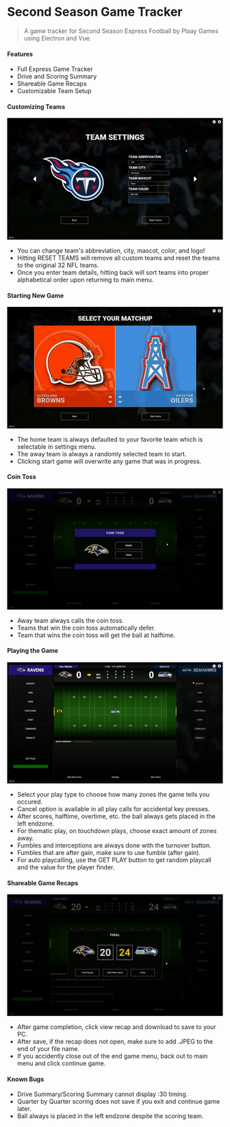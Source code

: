 # Second Season Game Tracker

> A game tracker for Second Season Express Football by Plaay Games using Electron and Vue.

#### Features

- Full Express Game Tracker
- Drive and Scoring Summary
- Shareable Game Recaps
- Customizable Team Setup

#### Customizing Teams

![Customization of Teams](demo/custom_team.gif) 

- You can change team's abbreviation, city, mascot, color, and logo!
- Hitting RESET TEAMS will remove all custom teams and reset the teams to the original 32 NFL teams.
- Once you enter team details, hitting back will sort teams into proper alphabetical order upon returning to main menu.

#### Starting New Game

![Start New Game](demo/matchup.gif) 

- The home team is always defaulted to your favorite team which is selectable in settings menu.
- The away team is always a randomly selected team to start.
- Clicking start game will overwrite any game that was in progress.

#### Coin Toss

![Coin Toss](demo/coin_toss.gif)

- Away team always calls the coin toss.
- Teams that win the coin toss automatically defer.
- Team that wins the coin toss will get the ball at halftime.

#### Playing the Game

![Playing the Game](demo/gameplay.gif) 

- Select your play type to choose how many zones the game tells you occured.
- Cancel option is available in all play calls for accidental key presses.
- After scores, halftime, overtime, etc. the ball always gets placed in the left endzone.
- For thematic play, on touchdown plays, choose exact amount of zones away. 
- Fumbles and interceptions are always done with the turnover button.
- Fumbles that are after gain, make sure to use fumble (after gain).
- For auto playcalling, use the GET PLAY button to get random playcall and the value for the player finder.

#### Shareable Game Recaps

![Coin Toss](demo/recap.gif) 

- After game completion, click view recap and download to save to your PC. 
- After save, if the recap does not open, make sure to add .JPEG to the end of your file name.
- If you accidently close out of the end game menu, back out to main menu and click continue game.

#### Known Bugs

- Drive Summary/Scoring Summary cannot display :30 timing.
- Quarter by Quarter scoring does not save if you exit and continue game later.
- Ball always is placed in the left endzone despite the scoring team.
